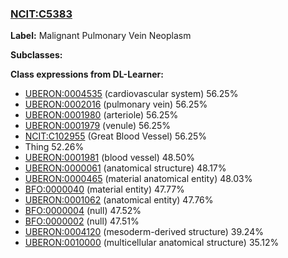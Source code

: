 
### [NCIT:C5383](http://purl.obolibrary.org/obo/NCIT_C5383)
**Label:** Malignant Pulmonary Vein Neoplasm

**Subclasses:** 

**Class expressions from DL-Learner:**

- [UBERON:0004535](http://purl.obolibrary.org/obo/UBERON_0004535) (cardiovascular system) 56.25%
- [UBERON:0002016](http://purl.obolibrary.org/obo/UBERON_0002016) (pulmonary vein) 56.25%
- [UBERON:0001980](http://purl.obolibrary.org/obo/UBERON_0001980) (arteriole) 56.25%
- [UBERON:0001979](http://purl.obolibrary.org/obo/UBERON_0001979) (venule) 56.25%
- [NCIT:C102955](http://purl.obolibrary.org/obo/NCIT_C102955) (Great Blood Vessel) 56.25%
- Thing 52.26%
- [UBERON:0001981](http://purl.obolibrary.org/obo/UBERON_0001981) (blood vessel) 48.50%
- [UBERON:0000061](http://purl.obolibrary.org/obo/UBERON_0000061) (anatomical structure) 48.17%
- [UBERON:0000465](http://purl.obolibrary.org/obo/UBERON_0000465) (material anatomical entity) 48.03%
- [BFO:0000040](http://purl.obolibrary.org/obo/BFO_0000040) (material entity) 47.77%
- [UBERON:0001062](http://purl.obolibrary.org/obo/UBERON_0001062) (anatomical entity) 47.76%
- [BFO:0000004](http://purl.obolibrary.org/obo/BFO_0000004) (null) 47.52%
- [BFO:0000002](http://purl.obolibrary.org/obo/BFO_0000002) (null) 47.51%
- [UBERON:0004120](http://purl.obolibrary.org/obo/UBERON_0004120) (mesoderm-derived structure) 39.24%
- [UBERON:0010000](http://purl.obolibrary.org/obo/UBERON_0010000) (multicellular anatomical structure) 35.12%


